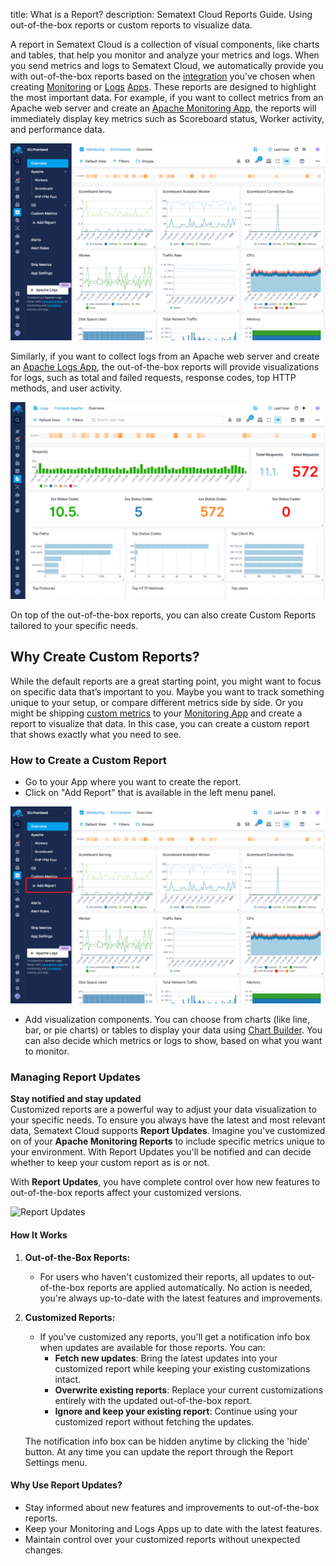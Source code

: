 title: What is a Report?
description: Sematext Cloud Reports Guide. Using out-of-the-box reports or custom reports to visualize data.

A report in Sematext Cloud is a collection of visual components, like charts and tables, that help you monitor and analyze your metrics and logs. When you send metrics and logs to Sematext Cloud, we automatically provide you with out-of-the-box reports based on the [integration](https://sematext.com/docs/integration/) you’ve chosen when creating [Monitoring](https://sematext.com/docs/monitoring/) or [Logs](https://sematext.com/docs/logs/) [Apps](https://sematext.com/docs/guide/app-guide/). These reports are designed to highlight the most important data.
For example, if you want to collect metrics from an Apache web server and create an [Apache Monitoring App](https://sematext.com/docs/integration/apache-integration/), the reports will immediately display key metrics such as Scoreboard status, Worker activity, and performance data.

![Apache Monitoring Report](../images/guide/reports/reports-apache-monitoring.png)

Similarly, if you want to collect logs from an Apache web server and create an [Apache Logs App](https://sematext.com/docs/integration/apache-integration/#apache-logs), the out-of-the-box reports will provide visualizations for logs, such as total and failed requests, response codes, top HTTP methods, and user activity.

![Apache Logs Report](../images/guide/reports/reports-apache-logs.png)

On top of the out-of-the-box reports, you can also create Custom Reports tailored to your specific needs.

## Why Create Custom Reports?

While the default reports are a great starting point, you might want to focus on specific data that’s important to you. Maybe you want to track something unique to your setup, or compare different metrics side by side. Or you might be shipping [custom metrics](https://sematext.com/docs/monitoring/custom-metrics/) to your [Monitoring App](https://sematext.com/docs/monitoring/) and create a report to visualize that data. In this case, you can create a custom report that shows exactly what you need to see.

### How to Create a Custom Report

-  Go to your App where you want to create the report.
-  Click on "Add Report" that is available in the left menu panel.

![Apache Logs Report](../images/guide/reports/reports-add-report.png)

- Add visualization components. You can choose from charts (like line, bar, or pie charts) or tables to display your data using [Chart Builder](https://sematext.com/docs/dashboards/chart-builder/). You can also decide which metrics or logs to show, based on what you want to monitor.

### Managing Report Updates

**Stay notified and stay updated**  
Customized reports are a powerful way to adjust your data visualization to your specific needs. To ensure you always have the latest and most relevant data, Sematext Cloud supports **Report Updates**. Imagine you've customized on of your **Apache Monitoring Reports** to include specific metrics unique to your environment. With Report Updates you'll be notified and can decide whether to keep your custom report as is or not.

With **Report Updates**, you have complete control over how new features to out-of-the-box reports affect your customized versions.

![Report Updates](../images/guide/reports/reports-updates.png)

#### How It Works

1. **Out-of-the-Box Reports:**
   - For users who haven't customized their reports, all updates to out-of-the-box reports are applied automatically. No action is needed, you're always up-to-date with the latest features and improvements.

2. **Customized Reports:**
   - If you've customized any reports, you'll get a notification info box when updates are available for those reports. You can:
     - **Fetch new updates**: Bring the latest updates into your customized report while keeping your existing customizations intact.
     - **Overwrite existing reports**: Replace your current customizations entirely with the updated out-of-the-box report.
     - **Ignore and keep your existing report**: Continue using your customized report without fetching the updates. 

   The notification info box can be hidden anytime by clicking the 'hide' button. At any time you can update the report through the Report Settings menu.

#### Why Use Report Updates?

- Stay informed about new features and improvements to out-of-the-box reports.
- Keep your Monitoring and Logs Apps up to date with the latest features.
- Maintain control over your customized reports without unexpected changes.
